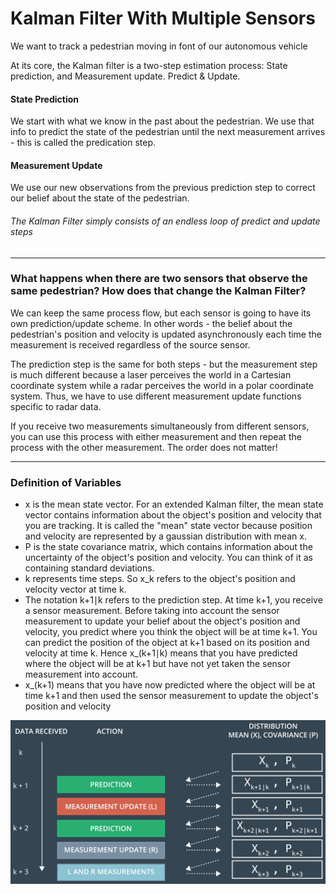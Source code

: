 # Kalman Filter With Multiple Sensors

We want to track a pedestrian moving in font of our autonomous vehicle

At its core, the Kalman filter is a two-step estimation process: State prediction, and Measurement update. Predict & Update.

#### State Prediction

We start with what we know in the past about the pedestrian. We use that info to predict the state of the pedestrian until the next measurement arrives - this is called the predication step. 

#### Measurement Update

We use our new observations from the previous prediction step to correct our belief about the state of the pedestrian. 

###### The Kalman Filter simply consists of an endless loop of predict and update steps

***

### What happens when there are two sensors that observe the same pedestrian? How does that change the Kalman Filter?

We can keep the same process flow, but each sensor is going to have its own prediction/update scheme. In other words - the belief about the pedestrian's position and velocity is updated asynchronously each time the measurement is received regardless of the source sensor.

The prediction step is the same for both steps - but the measurement step is much different because a laser perceives the world in a Cartesian coordinate system while a radar perceives the world in a polar coordinate system. Thus, we have to use different measurement update functions specific to radar data.

If you receive two measurements simultaneously from different sensors, you can use this process with either measurement and then repeat the process with the other measurement. The order does not matter!

***

### Definition of Variables

- x is the mean state vector. For an extended Kalman filter, the mean state vector contains information about the object's position and velocity that you are tracking. It is called the "mean" state vector because position and velocity are represented by a gaussian distribution with mean x.
- P is the state covariance matrix, which contains information about the uncertainty of the object's position and velocity. You can think of it as containing standard deviations.
- k represents time steps. So x_k refers to the object's position and velocity vector at time k.
- The notation k+1∣k refers to the prediction step. At time k+1, you receive a sensor measurement. Before taking into account the sensor measurement to update your belief about the object's position and velocity, you predict where you think the object will be at time k+1. You can predict the position of the object at k+1 based on its position and velocity at time k. Hence x_(​k+1∣k) means that you have predicted where the object will be at k+1 but have not yet taken the sensor measurement into account.
- x_(​k+1) means that you have now predicted where the object will be at time k+1 and then used the sensor measurement to update the object's position and velocity

![alt tag](imgs/defVariables.png)

